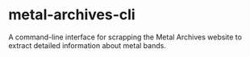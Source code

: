 # metal-archives-cli
A command-line interface for scrapping the Metal Archives website to extract detailed information about metal bands.
